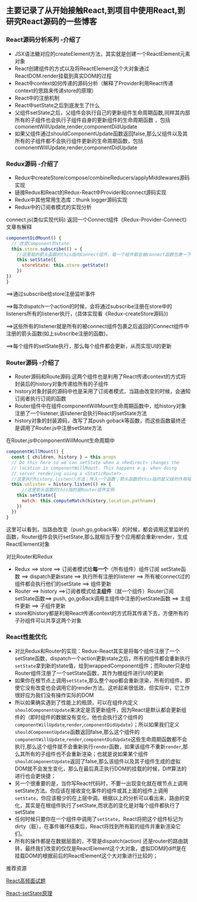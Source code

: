 ## 主要记录了从开始接触React,到项目中使用React,到研究React源码的一些博客

### React源码分析系列 -介绍了

- JSX语法糖对应的createElement方法，其实就是创建一个ReactElement元素对象
- React创建组件的方式以及将ReactElement这个大对象通过ReactDOM.render挂载到真实DOM的过程
- React中context如何传递的源码分析（解释了Provider利用React传递context的思路来传递store的原理）
- React中的注册机制
- React中setState之后到底发生了什么
- 父组件setState之后，父组件会执行自己的更新组件生命周期函数,同样其内部所有的子组件也会执行子组件自身的更新组件的生命周期函数 ，包括comonentWillUpdate,render,componentDidUpdate
- 如果父组件通过shouldComponentUpdate函数返回false,那么父组件以及其所有的子组件都不会执行组件更新的生命周期函数，包括comonentWillUpdate,render,componentDidUpdate

### Redux源码 -介绍了

- Redux中createStore/compose/combineReducers/applyMiddlewares源码实现
- 链接Redux和React的Redux-React中Provider和connect源码实现
- Redux中其他常用生态库：thunk logger源码实现
- Redux中的订阅者模式的实现分析

connect.js(类似实现代码) 返回一个Connect组件《Redux-Provider-Connect》文章有解释

```javascript
componentDidMount() {
  // 改变Component的state
  this.store.subscribe(() = {
    //这里面的箭头函数的this指向Connect组件，每一个组件都会被connect函数包裹一下，返回Connect组件
    this.setState({
      storeState: this.store.getState()
    })
})
}
```

==>通过subscribe给store注册监听事件

==>每次dispatch一个action的时候，会将通过subscribe注册在store中的listeners所有的listener执行，(具体实现看《Redux-createStore源码》)

==>这些所有的listener就是所有的被connect组件包裹之后返回的Connect组件中注册的箭头函数(如上subscribe注册的函数)，

==>每个组件的setState执行，那么每个组件都会更新，从而实现UI的更新

### Router源码 -介绍了

- Router源码和Route源码:这两个组件也是利用了React传递context的方式将封装后的history对象传递给所有的子组件
- history对象封装的源码中也是采用了订阅者模式，当路由改变的时候，会通知订阅者执行订阅的函数
- Router组件中在组件componentWillMount生命周期函数中，给history对象注册了一个listener,该listener会执行React的setState方法
- history对象的封装源码，改写了其push goback等函数，而这些函数最终还是调用了Router.js中注册setState方法

在Router.js中componentWillMount生命周期中

```javascript
componentWillMount() {
  const { children, history } = this.props
  // Do this here so we can setState when a <Redirect> changes the
  // location in componentWillMount. This happens e.g. when doing
  // server rendering using a <StaticRouter>.
  //这里执行history.listen()方法；传入一个函数；箭头函数的this指的是父级的作用域中的this值；
  this.unlisten = history.listen(() => {
      //这里箭头函数的this指的是Router组件实例
    this.setState({
      match: this.computeMatch(history.location.pathname)
    })
  })
}
```

这里可以看到，当路由改变（push,go,goback等）的时候，都会调用这里监听的函数，Router组件会执行setState,那么就相当于整个应用都会重新render，生成ReactElement对象

对比Router和Redux

* Redux ==> store ==> 订阅者模式给**每一个**（所有组件）组件订阅 setState函数 ==> dispatch更新state ==> 执行所有注册的listerer ==> 所有被connect过的组件都会执行他们的setState ==> 组件更新
* Router ==> history ==>订阅者模式给**主组件**（就一个组件）Router订阅setState函数==> push, go,goBack调用主组件中注册的setState函数 ==> 主组件更新 ==> 子组件更新
* store和history都是利用React传递context的方式将其传递下去，方便所有的子孙组件可以共享这两个对象

### React性能优化

* 对比Redux和Router的实现：Redux-React其实是将每个组件注册了一个setState函数，dispatch一个action更新state之后，所有的组件都会重新执行`setState`拿到新的state值，给到wrappedComponent组件；而Router只是给Router组件注册了一个setState函数，其作为根组件进行UI的更新
* 如果你在根节点上调用`setState`,那么整个app都会重新渲染，所有的组件，即使它没有改变也会调用它的render方法。这听起来很低效，但实际中，它工作很好应为我们没有操作实际的DOM
* 所以如果确实遇到了性能上的瓶颈，可以在组件内定义`shouldComponentUpdate`来决定是否更新组件，因为React是默认都会更新组件的（即时组件的数据没有变化，他也会执行这个组件的`componentWillUpdate`,`render`,`componentDidUpdate`）；所以如果我们定义`shouldComponentUpdate`函数返回false,那么这个组件的`componentWillUpdate`,`render`,`componentDidUpdate`这些生命周期函数都不会执行,那么这个组件就不会重新执行`render`函数，如果该组件不重新`render`,那么其所有的子组件也不会重新渲染；也就是说如果某个组件`shouldComponentUpdate`返回了false,那么该组件以及其子组件生成的虚拟DOM就不会发生变化，那么在最后真正执行DOM的挂载的时候，Diff算法的进行也会更快捷；
* 另一个很重要的是，当你写React代码时，不要一出现变化就在根节点上调用setState方法。你应该在接收变化事件的组件或其上面的组件上调用`setState`，你应该极少的在上层中调。根据以上的分析可以看出来，路由的变化，其实是在根组件执行了setState,而状态的变化是对每个组件都执行了setState
* 任何时候只要你在一个组件中调用了`setState`，React将把这个组件标记为dirty（脏），在事件循环结束后，React将找到所有脏的组件并重新渲染它们。
* 所有的操作都是在数据层面的，不管是dispatch(action) 还是router的路由跳转，最终我们改变的仅仅是ReactElement这个大对象，虚拟DOM的diff是在挂载DOM的根据前后的ReactElement这个大对象进行比较的；





推荐资源

[React高频面试题](https://mp.weixin.qq.com/s?__biz=Mzg2NDAzMjE5NQ==&mid=2247484667&idx=1&sn=dcaea6836c604100f9811c8c7f98a147&scene=21#wechat_redirect)

[React-setState原理](https://mp.weixin.qq.com/s/jOTxys4HU-HiZeIMvf8KDg)

